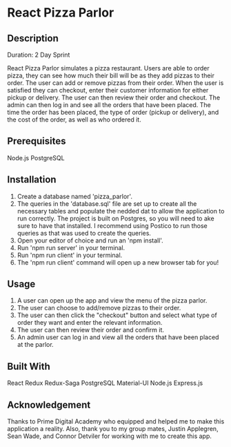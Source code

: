 # React Pizza Parlor

## Description

Duration: 2 Day Sprint

React Pizza Parlor simulates a pizza restaurant. Users are able to order pizza, they can see how much their bill will be as they add pizzas to their order.  The user can add or remove pizzas from their order.  When the user is satisfied they can checkout, enter their customer information for either pickup or delivery.  The user can then review their order and checkout.  The admin can then log in and see all the orders that have been placed.  The time the order has been placed, the type of order (pickup or delivery), and the cost of the order, as well as who ordered it.   


## Prerequisites 

Node.js
PostgreSQL


## Installation

1. Create a database named 'pizza_parlor'.
2. The queries in the 'database.sql' file are set up to create all the necessary tables and populate the nedded dat to allow the application to run correctly.  The project is built on Postgres, so you will need to ake sure to have that installed.  I recommend using Postico to run those queries as that was used to create the queries.
3. Open your editor of choice and run an 'npm install'.
4. Run 'npm run server' in your terminal.
5. Run 'npm run client' in your terminal.
6. The 'npm run client' command will open up a new browser tab for you!

## Usage

1.  A user can open up the app and view the menu of the pizza parlor.
2.  The user can choose to add/remove pizzas to their order.
3.  The user can then click the "checkout" button and select what type of order they want and enter the relevant information.
4.  The user can then review their order and confirm it.
5.  An admin user can log in and view all the orders that have been placed at the parlor.


## Built With
React
Redux
Redux-Saga
PostgreSQL
Material-UI
Node.js
Express.js


## Acknowledgement
Thanks to Prime Digital Academy who equipped and helped me to make this application a reality.  Also, thank you to my group mates, Justin Applegren, Sean Wade, and Connor Detviler for working with me to create this app.

